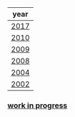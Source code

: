 |year|
|-|
|[2017](./2017/)|
|[2010](./2010/)|
|[2009](./2009/)|
|[2008](./2008/)|
|[2004](./2004/)|
|[2002](./2002/)|

### [work in progress](./2001/)
